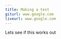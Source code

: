 ```yaml
---
title: Making a test
giturl: www.google.com
liveurl: www.google.com
---
```

Lets see if this works out